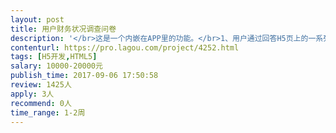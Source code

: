 ```yaml
---                
layout: post       
title: 用户财务状况调查问卷           
description: '</br>这是一个内嵌在APP里的功能。</br>1、用户通过回答H5页上的一系列相关问题，把信息上传到后台；</br>2、后台按照逻辑对用户上传的信息内容和完整度进行分析打分；</br>3、后台按照逻辑对用户已有的投资行为进行分析打分；</br>4、上述分数将集合成综合评估分，再将综合评估分通过H5展示给用户；</br>5、用户能够查看当前评估下给出的建议；</br>6、其他更多细节可具体沟通；</br>'     
contenturl: https://pro.lagou.com/project/4252.html      
tags: [H5开发,HTML5]            
salary: 10000-20000元          
publish_time: 2017-09-06 17:50:58         
review: 1425人                   
apply: 3人                   
recommend: 0人                   
time_range: 1-2周              
---                 
```

